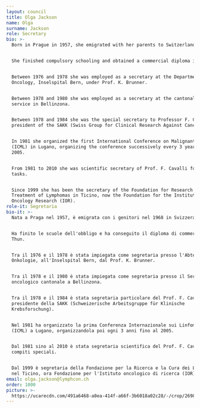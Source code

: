 ```yaml
---
layout: council
title: Olga Jackson
name: Olga
surname: Jackson
role: Secretary
bio: >-
  Born in Prague in 1957, she emigrated with her parents to Switzerland in 1968.


  She finished compulsory schooling and obtained a commercial diploma in Thun.


  Between 1976 and 1978 she was employed as a secretary at the Department of
  Oncology, Inselspital Bern, under Prof. K. Brunner.


  Between 1978 and 1980 she was employed as a secretary at the cantonal cancer
  service in Bellinzona.


  Between 1978 and 1984 she was the special secretary to Professor F. Cavalli,
  president of the SAKK (Swiss Group for Clinical Research Against Cancer).


  In 1981 she organized the first International Conference on Malignant Lymphoma
  (ICML) in Lugano, organizing the conference successively every 3 years until
  2005.


  From 1981 to 2010 she was scientific secretary of Prof. F. Cavalli for special
  tasks.


  Since 1999 she has been the secretary of the Foundation for Research and
  Treatment of Lymphomas in Ticino, now the Foundation for the Institute of
  Oncology Research (IOR).
role-it: Segretaria
bio-it: >-
  Nata a Praga nel 1957, è emigrata con i genitori nel 1968 in Svizzera.


  Ha finito le scuole dell'obbligo e ha conseguito il diploma di commercio a
  Thun.


  Tra il 1976 e il 1978 è stata impiegata come segretaria presso l'Abteilung für
  Onkologie, all'Inselspital Bern, dal Prof. K. Brunner.


  Tra il 1978 e il 1980 è stata impiegata come segretaria presso il Servizio
  oncologico cantonale a Bellinzona.


  Tra il 1978 e il 1984 è stata segretaria particolare del Prof. F. Cavalli,
  presidente della SAKK (Schweizerische Arbeitsgruppe für Klinische
  Krebsforschung).


  Nel 1981 ha organizzato la prima Conferenza Internazionale sui Linfomi Maligni
  (ICML) a Lugano, organizzandola poi ogni 3 anni fino al 2005.


  Dal 1981 sino al 2010 è stata segretaria scientifica del Prof. F. Cavalli per
  compiti speciali.


  Dal 1999 è segretaria della Fondazione per la Ricerca e la Cura dei Linfomi
  nel Ticino, ora Fondazione per l'Istituto oncologico di ricerca (IOR).
email: olga.jackson@lymphcon.ch
order: 1000
picture: >-
  https://ucarecdn.com/491a6468-a0ea-414f-a66f-3b6018a02c28/-/crop/2698x2673/0,366/-/preview/
---
```


